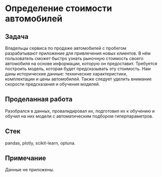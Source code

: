 # Определение стоимости автомобилей

## Задача

Владельцы сервиса по продаже автомобилей с пробегом разрабатывают приложение для привлечения новых клиентов. В нём пользователь сможет быстро узнать рыночную стоимость своего автомобиля на основе информации, которую он предоставит. Требуется построить модель, которая будет предсказывать эту стоимость. Нам даны исторические данные: технические характеристики, комплектации и цены автомобилей. Также следует уделить внимание скорости предсказания и обучения моделей.

## Проделанная работа

Разобрался в данных, провалидировал их, подготовил их к обучению и обучил на них модели с автоматическим подбором гиперпараметров.

## Стек

pandas, plotly, scikit-learn, optuna.

## Примечание

Данные не приложены.
